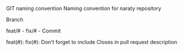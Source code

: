 GIT naming convention
Naming convention for naraty repository

Branch

feat/#<issue-id> - <short-branch-description>
fix/#<issue-id> - <short-branch-description>
Commit

feat(#<issue-id>): <short-commit-description>
fix(#<issue-id>): <short-commit-description>
Don't forget to include Closes <issue-number> in pull request description